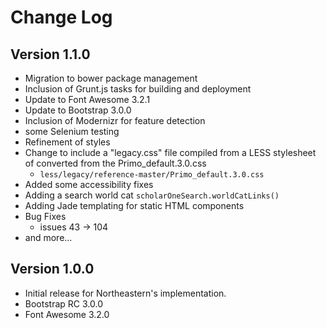 Change Log
==========

## Version 1.1.0
- Migration to bower package management
- Inclusion of Grunt.js tasks for building and deployment
- Update to Font Awesome 3.2.1
- Update to Bootstrap 3.0.0
- Inclusion of Modernizr for feature detection
- some Selenium testing
- Refinement of styles
- Change to include a "legacy.css" file compiled from a LESS stylesheet of converted from the Primo_default.3.0.css 
  - `less/legacy/reference-master/Primo_default.3.0.css`
- Added some accessibility fixes
- Adding a search world cat `scholarOneSearch.worldCatLinks()`
- Adding Jade templating for static HTML components
- Bug Fixes
    - issues 43 -> 104
- and more...

## Version 1.0.0 
- Initial release for Northeastern's implementation.
- Bootstrap RC 3.0.0
- Font Awesome 3.2.0
